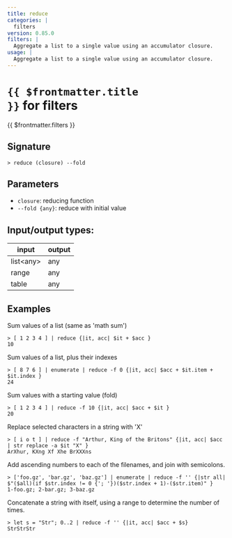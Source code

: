 ```yaml
---
title: reduce
categories: |
  filters
version: 0.85.0
filters: |
  Aggregate a list to a single value using an accumulator closure.
usage: |
  Aggregate a list to a single value using an accumulator closure.
---
```

<!-- This file is automatically generated. Please edit the command in https://github.com/nushell/nushell instead. -->

# <code>{{ $frontmatter.title }}</code> for filters

<div class='command-title'>{{ $frontmatter.filters }}</div>

## Signature

```> reduce (closure) --fold```

## Parameters

 -  `closure`: reducing function
 -  `--fold {any}`: reduce with initial value


## Input/output types:

| input     | output |
| --------- | ------ |
| list\<any\> | any    |
| range     | any    |
| table     | any    |
## Examples

Sum values of a list (same as 'math sum')
```nu
> [ 1 2 3 4 ] | reduce {|it, acc| $it + $acc }
10
```

Sum values of a list, plus their indexes
```nu
> [ 8 7 6 ] | enumerate | reduce -f 0 {|it, acc| $acc + $it.item + $it.index }
24
```

Sum values with a starting value (fold)
```nu
> [ 1 2 3 4 ] | reduce -f 10 {|it, acc| $acc + $it }
20
```

Replace selected characters in a string with 'X'
```nu
> [ i o t ] | reduce -f "Arthur, King of the Britons" {|it, acc| $acc | str replace -a $it "X" }
ArXhur, KXng Xf Xhe BrXXXns
```

Add ascending numbers to each of the filenames, and join with semicolons.
```nu
> ['foo.gz', 'bar.gz', 'baz.gz'] | enumerate | reduce -f '' {|str all| $"($all)(if $str.index != 0 {'; '})($str.index + 1)-($str.item)" }
1-foo.gz; 2-bar.gz; 3-baz.gz
```

Concatenate a string with itself, using a range to determine the number of times.
```nu
> let s = "Str"; 0..2 | reduce -f '' {|it, acc| $acc + $s}
StrStrStr
```
